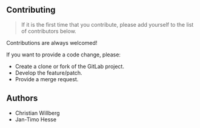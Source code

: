 <!--
SPDX-FileCopyrightText: 2023 Christian Willberg <christian.willberg@dlr.de>, Jan-Timo Hesse <jan-timo.hesse@dlr.de>

SPDX-License-Identifier: BSD-3-Clause
-->

## Contributing
> If it is the first time that you contribute, please add yourself to the list
> of contributors below.

Contributions are always welcomed!

If you want to provide a code change, please:

* Create a clone or fork of the GitLab project.
* Develop the feature/patch.
* Provide a merge request.

## Authors
* Christian Willberg
* Jan-Timo Hesse
